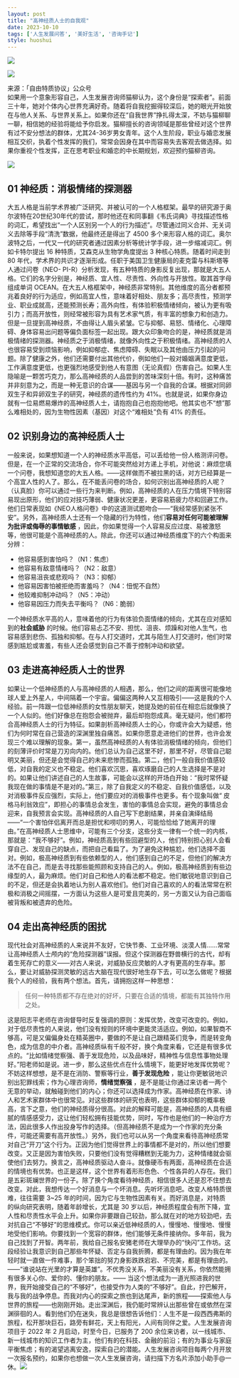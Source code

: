 ```yaml
---
layout: post
title: "高神经质人士的自我观"
date: 2023-10-10
tags: ['人生发展问答', '美好生活', '咨询手记']
style: huoshui
---
```


![](/assets/post_images/2023-10-10-17319184569580.7114643049487162.jpeg)

![](/assets/post_images/2023-10-10-17319184569590.9481092345099666.png)

来源：「自由特质协议」公众号  
如果用一个意象形容自己，人生发展咨询师猫柳认为，这个身份是“探索者”。前面三十年，她对个体内心世界充满好奇。随着将自我挖掘得较深后，她的眼光开始放在与他人关系、与世界关系上。如果你还在“自我世界”挣扎得太深，不妨与猫柳聊一聊，相信她的经验将能给予你启发。猫柳擅长的咨询领域是那些曾经对这个世界有过不安分想法的群体，尤其24-36岁男女青年。这个人生阶段，职业与婚恋发展相互交织，执着个性发挥的我们，常常会因身在其中而容易失去客观去做选择。如果你重视个性发挥，正在思考职业和婚恋的中长期规划，欢迎预约猫柳咨询。

![](/assets/post_images/2023-10-10-17319184575540.279871247560725.jpeg)

## 01 神经质：消极情绪的探测器

大五人格是当前学术界被广泛研究、并被认可的一个人格框架。最早的研究源于奥尔波特在20世纪30年代的尝试，那时他还在和同事翻《韦氏词典》寻找描述性格的词汇，希望找出“一个人区别另一个人的行为描述”。尽管通过同义合并、无关词义去除等手段“清洗”数据，他最终还是得出了
4500 多个来形容人格的词汇。奥尔波特之后，一代又一代的研究者通过因素分析等统计学手段，进一步缩减词汇。例如卡特尔提出 16
种特质，艾森克从生物学角度提出 3 种核心特质。随着时间走到 80 年代，学术界的共识才逐渐形成。任职于美国卫生健康局的麦克雷与科斯塔等人通过问卷（NEO-
PI-R）分析发现，有五种特质的身影反复出现，那就是大五人格。它们的名字分别是，神经质、宜人性、尽责性、外向性与开放性。取其首字母组成单词
OCEAN。在大五人格框架中，神经质非常特别。其他维度的高分者都预兆着良好的行为适应，例如高宜人性，意味着好相处、朋友多；高尽责性，预测学业、职业成就高，还能预测长寿；高外向性，有体验积极情绪倾向，被认为更有吸引力；而高开放性，则经常被形容为具有艺术家气质，有丰富的想象力和创造力。但是一旦提到高神经质，不由得让人眉头紧皱。它与抑郁、易怒、情绪化、心理障碍、身体容易出问题等偏负面标签一起出现。跟大众印象吻合的是，神经质就是消极情绪的探测器。神经质之于消极情绪，就像外向性之于积极情绪。高神经质的人也很容易受到烦恼影响，例如抑郁症、焦虑障碍、失眠以及其他由压力引起的问题。除了健康之外，他们还需要付出其他代价，例如他们一般对婚姻满意度更低，工作满意度更低，也更强烈地感受到他人有意图（无论真假）伤害自己。如果人生隐喻是一颗苦巧克力，那么高神经质的人品尝到的苦味深刻十倍。有时，这种痛苦并非刻意为之，而是一种无意识的合谋——基因与另一个自我的合谋。根据对同卵双生子和异卵双生子的研究，神经质的遗传性约为
41%。也就是说，如果你身边就有一位易燃易爆炸的高神经质人士，请抱抱自己也抱抱他吧。他其实也不“想”那么难相处的，因为生物性因素（基因）对这个“难相处”负有
41% 的责任。

## 02 识别身边的高神经质人士

一般来说，如果想知道一个人的神经质水平高低，可以丢给他一份人格测评问卷。但是，在一个正常的交流场合，你不可能突然给对方递上手机，对他说：麻烦您填一个问卷，我想知道您的大五人格。——这样做而不被拉黑的话，对方已经算是一个高宜人性的人了。那么，在不能丢问卷的场合，如何识别出高神经质的人呢？（认真脸）你可以通过一些行为来判断。例如，高神经质的人在压力情境下特别容易现出原形，他们的应对技巧薄弱、健康状况更差，更容易筋疲力尽和回避工作。他们日常表现如《NEO人格问卷》中的这道测试题吻合——“我经常感到紧张不安”。另外，高神经质人士还有一个隐藏的行为特性，他们**容易对任何可能被理解为批评或侮辱的事情敏感**
，因此，你如果觉得一个人容易反应过度、易被激怒等，他很可能是个高神经质的人。除此，你还可以通过神经质维度下的六个构面来分辨：

  * 他容易感到害怕吗？（N1：焦虑）
  * 他容易有敌意情绪吗？（N2：敌意）
  * 他容易沮丧或悲观吗？（N3：抑郁）
  * 他容易因害怕被拒绝而害羞吗？（N4：忸怩不自然）
  * 他较难抑制冲动吗？（N5：冲动）
  * 他容易因压力而失去平衡吗？（N6：脆弱）

一个神经质水平高的人，意味着他的行为有体验负面情绪的倾向，尤其在应对感知到的**社会威胁**
的时候。他们容易忐忑不安、担忧、沮丧、烦躁和对他人生气，也容易感到悲伤、孤独和抑郁。在与人打交道时，尤其与陌生人打交道时，他们时常感到尴尬或害羞，有些人还会感觉到自己不善于控制冲动和欲望。

## 03 走进高神经质人士的世界

如果让一个低神经质的人与高神经质的人相遇，那么，他们之间的距离很可能像地球人爱上外星人，中间隔着一个宇宙。偏偏这两种人又互相吸引——这是我的个人经验。前一阵跟一位低神经质的女性朋友聊天，她提及她的前任在相恋后就像换了一个人似的。他们好像总在抱怨会被抛弃，最后却抱怨成真。毫无疑问，他们都符合高神经质人士的行为特征。如果剖析高神经质人士的心，你或许会大为疑惑，他们为何时常在自己营造的深渊里独自痛苦。如果你愿意走进他们的世界，也许会发现三个难以理解的现象。第一，虽然高神经质的人有体验消极情绪的倾向，但他们的刻薄评价时常是刀刃向内的。他们总认为自己这里不好，那里不好，尽管自己聪明又美丽，但还是会觉得自己的未来悲惨而孤独。第二，他们一般自我价值感较低，对自我的定义也不稳定。他们喜欢沉思，喜欢琢磨自己的人生选择是不是对的。如果让他们讲述自己的人生故事，可能会以这样的开场白开始：“我时常怀疑我现在做的事情是不是对的。”第三，除了自我定义的不稳定、自我价值感低，以及对消极事件反应强烈，实际上，他们要应对的消极事件也更多。有个现象叫做“
皮格马利翁效应”，即担心的事情总会发生，害怕的事情总会实现，避免的事情总会迎来，自我预言会实现。高神经质的人自己写下悲剧结果，并亲自演绎结局——“一个害怕伴侣离开而总是担忧和唠叨的男人，可能恰恰给了她离开的理由。”在高神经质人士思维中，可能有三个分支，这些分支一律有一个统一的内核，那就是：“我不够好”。例如，神经质高到有些回避型的人，他们特别担心别人会看穿自己、发现自己的缺点，而把自己看扁了。为了避免这种尴尬，他们选择不面对。例如，极高神经质到有些依赖型的人，他们感到自己的不足，但他们的解决方法不在自己，而是去寻找那些能照顾和支持自己的人。例如，极高神经质到有些边缘型的人，最为麻烦。他们对自己和他人的看法都不稳定。他们敏锐地意识到自己的不足，但还是会执着地认为别人喜欢他们。他们对自己喜欢的人的看法常常在积极和消极之间摇摆，一方面认为这些人是可爱且完美的，另一方面又认为自己面临被背叛和被遗弃的危险。

## 04 走出高神经质的困扰

现代社会对高神经质的人来说并不友好，它快节奏、工业环境、淡漠人情……常常让高神经质人士颅内的“危险探测器”误报。但这个探测器在野兽横行的古代，却有着生死存亡的意义——对古人来说，对威胁反应灵敏的人才有更高的生存率。那么，要让对威胁探测灵敏的远古大脑在现代很好地生存下去，可以怎么做呢？根据我个人的经验，我有两个想法。首先，请拥抱这样一种思想：

> 任何一种特质都不存在绝对的好坏，只要在合适的情境，都能有其独特作用之处。

这是阳志平老师在咨询督导时反复强调的原则：发挥优势，改变可改变的。例如，对于低尽责性的人来说，他们没有规则的环境中更能灵活适应。例如，如果智商不够高，可是又偏偏身处在精英圈中，要做的不是让自己跟精英们竞争，而是转变角色，成为信息的中介者。高神经质纵有千般不好，换个角度来看，它还是有很多优点的。“比如情绪觉察强、善于发现危险，以及品味好，精神性与信息性事物处理好。”阳老师如是说。进一步，那么这些优点在什么情境下，能更好地发挥优势呢？不妨这样想想，是不是在消防、警察等行业，**善于发现危险**
，能让你更敏锐地识别出犯罪线索；作为心理咨询师，**情绪觉察强**
，是不是能让你通过来访者一两个无意的举动，就触碰到他们的内心；你还可以选择成为作家。高神经质在作家、诗人和艺术家群体中也很常见。对这些群体的研究也表明，这些群体抑郁的概率极高，言下之意，他们的神经质得分很高。对此的解释可能是，高神经质的人具有细腻的情感感受力，这让他们轻松拥有技能优势，同时，写作也是他们的一种治疗方法，因此很多人作出投身写作的选择。（但高神经质不是成为一个作家的充分条件，可能还需要有高开放性。）另外，我们也可以从另一个角度来看待高神经质常对自己“开刀”这个行为。正因为他们觉得世界上的事情都不是对的，所以他们想要改变。又正是因为害怕失败，只要他们没有觉得糟糕到无能为力，这种情绪就会驱使他们去努力。换言之，高神经质驱动人奋斗。就像硬币有两面，高神经质在合适的情境也有优势。也正是这样，这个世界有着形形色色、个性各异的人存在。我们是五彩斑斓世界的一份子。除了换个角度看待神经质，相信很多人还是忍不住想去改变。对此，我想传达一个好消息与一个坏消息。先听坏消息吧。改变人格特质很难，往往需要
3~25 年的时间，因为它与生物性因素有关。而好消息是，对特质的纵向研究表明，随着年龄增长，尤其是 30
岁以后，神经质程度会有所下降，宜人性和尽责性水平会上升。如果你非要跟自己较劲，那么就在对的地方较劲吧，去对抗自己“不够好”的思维模式。你可以亲近低神经质的人，慢慢地、慢慢地、慢慢地受他们影响。你要找到一个宽容的群体，他们能够无条件接纳你。多年前，我为自己找到了开智。两年前，我给自己报名安猪老师在大理举办的“快闪”工作坊。这段经验让我意识到自己那些年怀疑、否定与自我折腾，都是有理由的。因为我在年轻时就一直做一件难事，那个笨拙的努力身影跌跌宕宕、不完美，都是有理由的。——“谁说站在光里的才算是英雄”。不优秀没关系，不美丽没有关系，你依然能拥有很多关心你、爱你的、懂你的朋友。——
当这个想法成为一道光照进我的世界，我开始接受自己的“不够好”，也接受作为人类的“不够好”。自此，拧巴解开，我与我的战争停息。而我对内心的探索之旅也到达尾声，新的旅程——探索他人与世界的旅程——也刚刚开始。走出深渊后，我仍能时常辨认出那些曾在或依然在深渊徘徊的人。看到他们仍在迷失，我总是很想告诉他们：人生不是一段西西弗斯的旅程，松开那块巨石，路旁有鲜花，天上有阳光，人间有同伴之爱。人生发展咨询项目于
2022 年 2 月启动，时至今日，已服务了 200
余位来访者，以一线城市、新一线城市的知识工作者为主，他们有的在科技、金融的前沿；有的为事业与家庭平衡焦虑；有的渴望逃离安逸，探索自己的潜能。人生发展咨询项目每两个月开放一次报名预约，如果你也想做一次人生发展咨询，请扫描下方名片添加小助手@一休。![](/assets/post_images/2023-10-10-17319184571200.6044350704936288.jpeg)